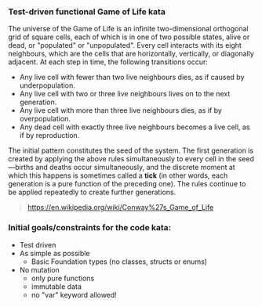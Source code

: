
### Test-driven functional Game of Life kata
 
The universe of the Game of Life is an infinite two-dimensional orthogonal grid of square cells, each of which is in one of two possible states, alive or dead, or "populated" or "unpopulated". Every cell interacts with its eight neighbours, which are the cells that are horizontally, vertically, or diagonally adjacent. At each step in time, the following transitions occur:

- Any live cell with fewer than two live neighbours dies, as if caused by underpopulation.
- Any live cell with two or three live neighbours lives on to the next generation.
- Any live cell with more than three live neighbours dies, as if by overpopulation.
- Any dead cell with exactly three live neighbours becomes a live cell, as if by reproduction.

The initial pattern constitutes the seed of the system. The first generation is created by applying the above rules simultaneously to every cell in the seed—births and deaths occur simultaneously, and the discrete moment at which this happens is sometimes called a **tick** (in other words, each generation is a pure function of the preceding one). The rules continue to be applied repeatedly to create further generations.
 
> https://en.wikipedia.org/wiki/Conway%27s_Game_of_Life
 

### Initial goals/constraints for the code kata:
 
- Test driven
- As simple as possible
	- Basic Foundation types (no classes, structs or enums)
- No mutation
	- only pure functions
	- immutable data
	- no "var" keyword allowed!

